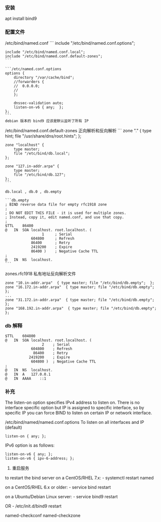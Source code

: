 ### 安装

apt install bind9

### 配置文件

/etc/bind/named.conf
    ```
    include "/etc/bind/named.conf.options";

    include "/etc/bind/named.conf.local";
    include "/etc/bind/named.conf.default-zones";
    ```

    ```/etc/named.conf.options
    options {
        directory "/var/cache/bind";
        //forwarders {
        //  0.0.0.0;
        // 
        };

        dnssec-validation auto;
        listen-on-v6 { any;  };
    };
    ```
    debian 版本的 bind9 应该是默认监听了所有 IP



/etc/bind/named.conf.default-zones
    正向解析和反向解析
    ```
    zone "." {
        type hint;
        file "/usr/share/dns/root.hints";
    };

    zone "localhost" {
        type master;
        file "/etc/bind/db.local";
    };

    zone "127.in-addr.arpa" {
        type master;
        file "/etc/bind/db.127";
    };
    ```

    db.local , db.0 , db.empty

    ```db.empty
    ; BIND reverse data file for empty rfc1918 zone
    ;
    ; DO NOT EDIT THIS FILE - it is used for multiple zones.
    ; Instead, copy it, edit named.conf, and use that copy.
    ;
    $TTL    86400
    @   IN  SOA localhost. root.localhost. (
                     1     ; Serial
                604800     ; Refresh
                86400      ; Retry
                2419200    ; Expire
                86400 )    ; Negative Cache TTL
    ;
    @   IN  NS  localhost.
    ```
zones.rfc1918   私有地址反向解析文件

    zone "10.in-addr.arpa"  { type master; file "/etc/bind/db.empty";  };
    zone "16.172.in-addr.arpa"  { type master; file "/etc/bind/db.empty";  };
    ...
    zone "31.172.in-addr.arpa"  { type master; file "/etc/bind/db.empty";  };
    zone "168.192.in-addr.arpa"  { type master; file "/etc/bind/db.empty";  };



### db 解释

```
$TTL    604800
@   IN  SOA localhost. root.localhost. (
                 2    ; Serial
            604800    ; Refresh
             86400    ; Retry
           2419200    ; Expire
            604800 )  ; Negative Cache TTL
;
@   IN  NS  localhost.
@   IN  A   127.0.0.1
@   IN  AAAA    ::1

```



### 补充

The listen-on option specifies IPv4 address to listen on. 
There is no interface specific option but IP is assigned to specific interface, so by specific IP you can force BIND to listen on certain IP or network interface.

/etc/bind/named/named.conf.options
To listen on all interfaces and IP (default)

    listen-on { any; };

IPv6 option is as follows:

    listen-on-v6 { any; };
    listen-on-v6 { ipv-6-address; };



1. 重启服务

to restart the bind server on a CentOS/RHEL 7.x:
    - systemctl restart named

on a CentOS/RHEL 6.x or older:
    - service bind restart

on a Ubuntu/Debian Linux server:
    - service bind9 restart

OR
    - /etc/init.d/bind9 restart


named-checkconf
named-checkzone
